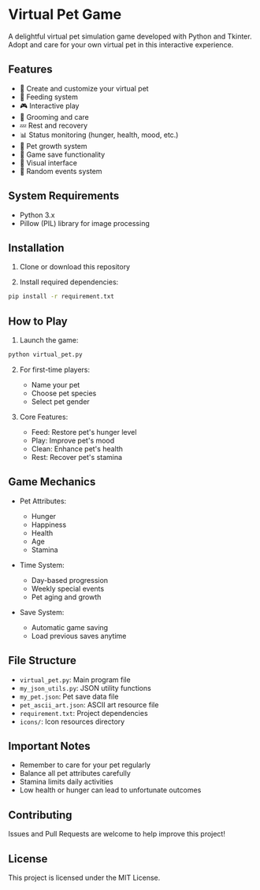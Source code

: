 # Virtual Pet Game

A delightful virtual pet simulation game developed with Python and Tkinter. Adopt and care for your own virtual pet in this interactive experience.

## Features

- 🐾 Create and customize your virtual pet
- 🍖 Feeding system
- 🎮 Interactive play
- 🛁 Grooming and care
- 💤 Rest and recovery
- 📊 Status monitoring (hunger, health, mood, etc.)
- 🎂 Pet growth system
- 💾 Game save functionality
- 🎨 Visual interface
- 🎯 Random events system

## System Requirements

- Python 3.x
- Pillow (PIL) library for image processing

## Installation

1. Clone or download this repository

2. Install required dependencies:
```bash
pip install -r requirement.txt
```

## How to Play

1. Launch the game:
```bash
python virtual_pet.py
```

2. For first-time players:
   - Name your pet
   - Choose pet species
   - Select pet gender

3. Core Features:
   - Feed: Restore pet's hunger level
   - Play: Improve pet's mood
   - Clean: Enhance pet's health
   - Rest: Recover pet's stamina

## Game Mechanics

- Pet Attributes:
  - Hunger
  - Happiness
  - Health
  - Age
  - Stamina
  
- Time System:
  - Day-based progression
  - Weekly special events
  - Pet aging and growth

- Save System:
  - Automatic game saving
  - Load previous saves anytime

## File Structure

- `virtual_pet.py`: Main program file
- `my_json_utils.py`: JSON utility functions
- `my_pet.json`: Pet save data file
- `pet_ascii_art.json`: ASCII art resource file
- `requirement.txt`: Project dependencies
- `icons/`: Icon resources directory

## Important Notes

- Remember to care for your pet regularly
- Balance all pet attributes carefully
- Stamina limits daily activities
- Low health or hunger can lead to unfortunate outcomes

## Contributing

Issues and Pull Requests are welcome to help improve this project!

## License

This project is licensed under the MIT License. 
